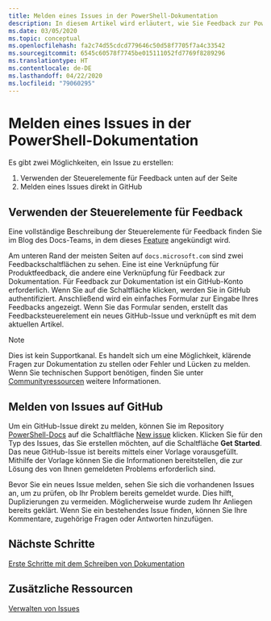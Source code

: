 ```yaml
---
title: Melden eines Issues in der PowerShell-Dokumentation
description: In diesem Artikel wird erläutert, wie Sie Feedback zur PowerShell-Dokumentation geben.
ms.date: 03/05/2020
ms.topic: conceptual
ms.openlocfilehash: fa2c74d55cdcd779646c50d58f7705f7a4c33542
ms.sourcegitcommit: 6545c60578f7745be015111052fd7769f8289296
ms.translationtype: HT
ms.contentlocale: de-DE
ms.lasthandoff: 04/22/2020
ms.locfileid: "79060295"
---
```

# <a name="how-to-file-a-powershell-docs-issue"></a>Melden eines Issues in der PowerShell-Dokumentation

Es gibt zwei Möglichkeiten, ein Issue zu erstellen:

1. Verwenden der Steuerelemente für Feedback unten auf der Seite
1. Melden eines Issues direkt in GitHub

## <a name="using-the-feedback-controls"></a>Verwenden der Steuerelemente für Feedback

Eine vollständige Beschreibung der Steuerelemente für Feedback finden Sie im Blog des Docs-Teams, in dem dieses [Feature][feedback] angekündigt wird.

Am unteren Rand der meisten Seiten auf `docs.microsoft.com` sind zwei Feedbackschaltflächen zu sehen. Eine ist eine Verknüpfung für Produktfeedback, die andere eine Verknüpfung für Feedback zur Dokumentation. Für Feedback zur Dokumentation ist ein GitHub-Konto erforderlich. Wenn Sie auf die Schaltfläche klicken, werden Sie in GitHub authentifiziert. Anschließend wird ein einfaches Formular zur Eingabe Ihres Feedbacks angezeigt. Wenn Sie das Formular senden, erstellt das Feedbacksteuerelement ein neues GitHub-Issue und verknüpft es mit dem aktuellen Artikel.

> [!NOTE]
> Dies ist kein Supportkanal. Es handelt sich um eine Möglichkeit, klärende Fragen zur Dokumentation zu stellen oder Fehler und Lücken zu melden. Wenn Sie technischen Support benötigen, finden Sie unter [Communityressourcen](../community-support.md) weitere Informationen.

## <a name="filing-issues-on-github"></a>Melden von Issues auf GitHub

Um ein GitHub-Issue direkt zu melden, können Sie im Repository [PowerShell-Docs][docs-issues] auf die Schaltfläche [New issue][new-issue] klicken. Klicken Sie für den Typ des Issues, das Sie erstellen möchten, auf die Schaltfläche **Get Started**. Das neue GitHub-Issue ist bereits mittels einer Vorlage vorausgefüllt. Mithilfe der Vorlage können Sie die Informationen bereitstellen, die zur Lösung des von Ihnen gemeldeten Problems erforderlich sind.

Bevor Sie ein neues Issue melden, sehen Sie sich die vorhandenen Issues an, um zu prüfen, ob Ihr Problem bereits gemeldet wurde. Dies hilft, Duplizierungen zu vermeiden. Möglicherweise wurde zudem Ihr Anliegen bereits geklärt. Wenn Sie ein bestehendes Issue finden, können Sie Ihre Kommentare, zugehörige Fragen oder Antworten hinzufügen.

## <a name="next-steps"></a>Nächste Schritte

[Erste Schritte mit dem Schreiben von Dokumentation](get-started-writing.md)

## <a name="additional-resources"></a>Zusätzliche Ressourcen

[Verwalten von Issues](managing-issues.md)

<!-- reference links -->
[feedback]: /teamblog/a-new-feedback-system-is-coming-to-docs
[new-issue]: https://github.com/MicrosoftDocs/PowerShell-Docs/issues/new/choose
[docs-issues]: https://github.com/MicrosoftDocs/PowerShell-Docs/issues
